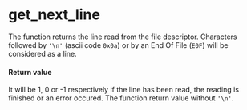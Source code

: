 # get_next_line

The function returns the line read from the file descriptor. Characters followed by `'\n'` (ascii code `0x0a`) or by an End Of File (`E0F`) will be considered as a line.

#### Return value

It will be  1, 0 or -1 respectively if the line has been read, the reading is finished or an error occured. The function return value without `'\n'`.
